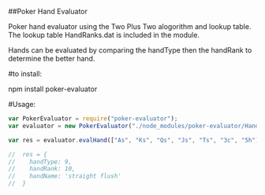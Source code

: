 ##Poker Hand Evaluator

Poker hand evaluator using the Two Plus Two alogorithm and lookup table.
The lookup table HandRanks.dat is included in the module.

Hands can be evaluated by comparing the handType then the handRank to determine the better hand.

#to install:

npm install poker-evaluator

#Usage:

```js
var PokerEvaluator = require("poker-evaluator");
var evaluator = new PokerEvaluator("./node_modules/poker-evaluator/HandRanks.dat");

var res = evaluator.evalHand(["As", "Ks", "Qs", "Js", "Ts", "3c", "5h"]);

//  res = {
//    handType: 9,
//    handRank: 10,
//    handName: 'straight flush'
//  }

```

